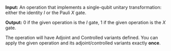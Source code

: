 **Input:** An operation that implements a single-qubit unitary transformation:
either the identity $I$ or the Pauli $X$ gate. 

**Output:**  0 if the given operation is the $I$ gate, 1 if the given operation is the $X$ gate.

The operation will have Adjoint and Controlled variants defined.
You can apply the given operation and its adjoint/controlled variants exactly **once**.
